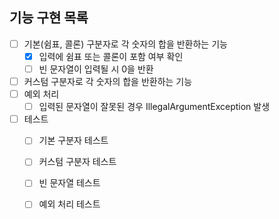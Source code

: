 ## 기능 구현 목록

- [ ] 기본(쉼표, 콜론) 구분자로 각 숫자의 합을 반환하는 기능
    - [x] 입력에 쉼표 또는 콜론이 포함 여부 확인
    - [ ] 빈 문자열이 입력될 시 0을 반환
- [ ] 커스텀 구분자로 각 숫자의 합을 반환하는 기능
- [ ] 예외 처리
    - [ ] 입력된 문자열이 잘못된 경우 IllegalArgumentException 발생
- [ ] 테스트
    - [ ] 기본 구분자 테스트
    - [ ] 커스텀 구분자 테스트
    - [ ] 빈 문자열 테스트
    - [ ] 예외 처리 테스트

